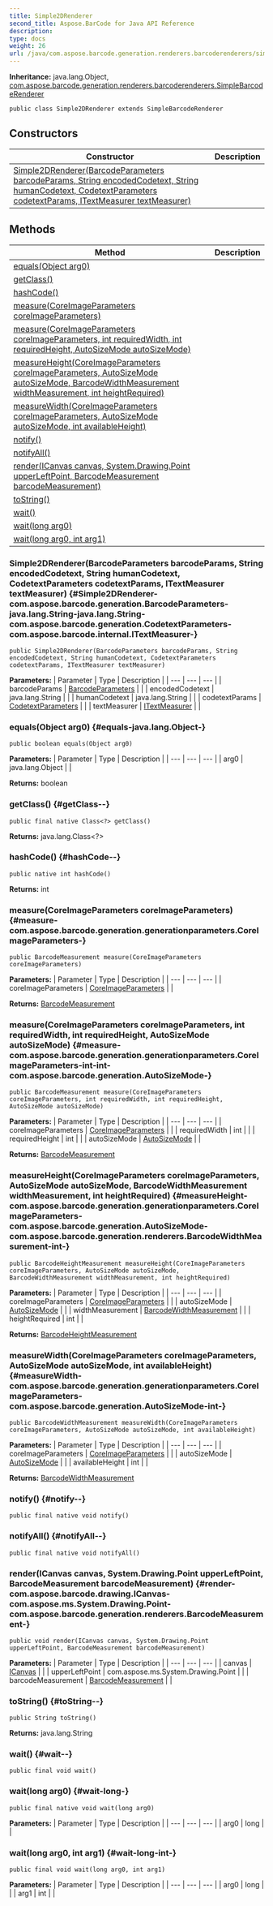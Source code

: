 ```yaml
---
title: Simple2DRenderer
second_title: Aspose.BarCode for Java API Reference
description: 
type: docs
weight: 26
url: /java/com.aspose.barcode.generation.renderers.barcoderenderers/simple2drenderer/
---
```

**Inheritance:**
java.lang.Object, [com.aspose.barcode.generation.renderers.barcoderenderers.SimpleBarcodeRenderer](../../com.aspose.barcode.generation.renderers.barcoderenderers/simplebarcoderenderer)
```
public class Simple2DRenderer extends SimpleBarcodeRenderer
```
## Constructors

| Constructor | Description |
| --- | --- |
| [Simple2DRenderer(BarcodeParameters barcodeParams, String encodedCodetext, String humanCodetext, CodetextParameters codetextParams, ITextMeasurer textMeasurer)](#Simple2DRenderer-com.aspose.barcode.generation.BarcodeParameters-java.lang.String-java.lang.String-com.aspose.barcode.generation.CodetextParameters-com.aspose.barcode.internal.ITextMeasurer-) |  |
## Methods

| Method | Description |
| --- | --- |
| [equals(Object arg0)](#equals-java.lang.Object-) |  |
| [getClass()](#getClass--) |  |
| [hashCode()](#hashCode--) |  |
| [measure(CoreImageParameters coreImageParameters)](#measure-com.aspose.barcode.generation.generationparameters.CoreImageParameters-) |  |
| [measure(CoreImageParameters coreImageParameters, int requiredWidth, int requiredHeight, AutoSizeMode autoSizeMode)](#measure-com.aspose.barcode.generation.generationparameters.CoreImageParameters-int-int-com.aspose.barcode.generation.AutoSizeMode-) |  |
| [measureHeight(CoreImageParameters coreImageParameters, AutoSizeMode autoSizeMode, BarcodeWidthMeasurement widthMeasurement, int heightRequired)](#measureHeight-com.aspose.barcode.generation.generationparameters.CoreImageParameters-com.aspose.barcode.generation.AutoSizeMode-com.aspose.barcode.generation.renderers.BarcodeWidthMeasurement-int-) |  |
| [measureWidth(CoreImageParameters coreImageParameters, AutoSizeMode autoSizeMode, int availableHeight)](#measureWidth-com.aspose.barcode.generation.generationparameters.CoreImageParameters-com.aspose.barcode.generation.AutoSizeMode-int-) |  |
| [notify()](#notify--) |  |
| [notifyAll()](#notifyAll--) |  |
| [render(ICanvas canvas, System.Drawing.Point upperLeftPoint, BarcodeMeasurement barcodeMeasurement)](#render-com.aspose.barcode.drawing.ICanvas-com.aspose.ms.System.Drawing.Point-com.aspose.barcode.generation.renderers.BarcodeMeasurement-) |  |
| [toString()](#toString--) |  |
| [wait()](#wait--) |  |
| [wait(long arg0)](#wait-long-) |  |
| [wait(long arg0, int arg1)](#wait-long-int-) |  |
### Simple2DRenderer(BarcodeParameters barcodeParams, String encodedCodetext, String humanCodetext, CodetextParameters codetextParams, ITextMeasurer textMeasurer) {#Simple2DRenderer-com.aspose.barcode.generation.BarcodeParameters-java.lang.String-java.lang.String-com.aspose.barcode.generation.CodetextParameters-com.aspose.barcode.internal.ITextMeasurer-}
```
public Simple2DRenderer(BarcodeParameters barcodeParams, String encodedCodetext, String humanCodetext, CodetextParameters codetextParams, ITextMeasurer textMeasurer)
```


**Parameters:**
| Parameter | Type | Description |
| --- | --- | --- |
| barcodeParams | [BarcodeParameters](../../com.aspose.barcode.generation/barcodeparameters) |  |
| encodedCodetext | java.lang.String |  |
| humanCodetext | java.lang.String |  |
| codetextParams | [CodetextParameters](../../com.aspose.barcode.generation/codetextparameters) |  |
| textMeasurer | [ITextMeasurer](../../com.aspose.barcode.internal/itextmeasurer) |  |

### equals(Object arg0) {#equals-java.lang.Object-}
```
public boolean equals(Object arg0)
```




**Parameters:**
| Parameter | Type | Description |
| --- | --- | --- |
| arg0 | java.lang.Object |  |

**Returns:**
boolean
### getClass() {#getClass--}
```
public final native Class<?> getClass()
```




**Returns:**
java.lang.Class<?>
### hashCode() {#hashCode--}
```
public native int hashCode()
```




**Returns:**
int
### measure(CoreImageParameters coreImageParameters) {#measure-com.aspose.barcode.generation.generationparameters.CoreImageParameters-}
```
public BarcodeMeasurement measure(CoreImageParameters coreImageParameters)
```




**Parameters:**
| Parameter | Type | Description |
| --- | --- | --- |
| coreImageParameters | [CoreImageParameters](../../com.aspose.barcode.generation.generationparameters/coreimageparameters) |  |

**Returns:**
[BarcodeMeasurement](../../com.aspose.barcode.generation.renderers/barcodemeasurement)
### measure(CoreImageParameters coreImageParameters, int requiredWidth, int requiredHeight, AutoSizeMode autoSizeMode) {#measure-com.aspose.barcode.generation.generationparameters.CoreImageParameters-int-int-com.aspose.barcode.generation.AutoSizeMode-}
```
public BarcodeMeasurement measure(CoreImageParameters coreImageParameters, int requiredWidth, int requiredHeight, AutoSizeMode autoSizeMode)
```




**Parameters:**
| Parameter | Type | Description |
| --- | --- | --- |
| coreImageParameters | [CoreImageParameters](../../com.aspose.barcode.generation.generationparameters/coreimageparameters) |  |
| requiredWidth | int |  |
| requiredHeight | int |  |
| autoSizeMode | [AutoSizeMode](../../com.aspose.barcode.generation/autosizemode) |  |

**Returns:**
[BarcodeMeasurement](../../com.aspose.barcode.generation.renderers/barcodemeasurement)
### measureHeight(CoreImageParameters coreImageParameters, AutoSizeMode autoSizeMode, BarcodeWidthMeasurement widthMeasurement, int heightRequired) {#measureHeight-com.aspose.barcode.generation.generationparameters.CoreImageParameters-com.aspose.barcode.generation.AutoSizeMode-com.aspose.barcode.generation.renderers.BarcodeWidthMeasurement-int-}
```
public BarcodeHeightMeasurement measureHeight(CoreImageParameters coreImageParameters, AutoSizeMode autoSizeMode, BarcodeWidthMeasurement widthMeasurement, int heightRequired)
```




**Parameters:**
| Parameter | Type | Description |
| --- | --- | --- |
| coreImageParameters | [CoreImageParameters](../../com.aspose.barcode.generation.generationparameters/coreimageparameters) |  |
| autoSizeMode | [AutoSizeMode](../../com.aspose.barcode.generation/autosizemode) |  |
| widthMeasurement | [BarcodeWidthMeasurement](../../com.aspose.barcode.generation.renderers/barcodewidthmeasurement) |  |
| heightRequired | int |  |

**Returns:**
[BarcodeHeightMeasurement](../../com.aspose.barcode.generation.renderers/barcodeheightmeasurement)
### measureWidth(CoreImageParameters coreImageParameters, AutoSizeMode autoSizeMode, int availableHeight) {#measureWidth-com.aspose.barcode.generation.generationparameters.CoreImageParameters-com.aspose.barcode.generation.AutoSizeMode-int-}
```
public BarcodeWidthMeasurement measureWidth(CoreImageParameters coreImageParameters, AutoSizeMode autoSizeMode, int availableHeight)
```




**Parameters:**
| Parameter | Type | Description |
| --- | --- | --- |
| coreImageParameters | [CoreImageParameters](../../com.aspose.barcode.generation.generationparameters/coreimageparameters) |  |
| autoSizeMode | [AutoSizeMode](../../com.aspose.barcode.generation/autosizemode) |  |
| availableHeight | int |  |

**Returns:**
[BarcodeWidthMeasurement](../../com.aspose.barcode.generation.renderers/barcodewidthmeasurement)
### notify() {#notify--}
```
public final native void notify()
```




### notifyAll() {#notifyAll--}
```
public final native void notifyAll()
```




### render(ICanvas canvas, System.Drawing.Point upperLeftPoint, BarcodeMeasurement barcodeMeasurement) {#render-com.aspose.barcode.drawing.ICanvas-com.aspose.ms.System.Drawing.Point-com.aspose.barcode.generation.renderers.BarcodeMeasurement-}
```
public void render(ICanvas canvas, System.Drawing.Point upperLeftPoint, BarcodeMeasurement barcodeMeasurement)
```




**Parameters:**
| Parameter | Type | Description |
| --- | --- | --- |
| canvas | [ICanvas](../../com.aspose.barcode.drawing/icanvas) |  |
| upperLeftPoint | com.aspose.ms.System.Drawing.Point |  |
| barcodeMeasurement | [BarcodeMeasurement](../../com.aspose.barcode.generation.renderers/barcodemeasurement) |  |

### toString() {#toString--}
```
public String toString()
```




**Returns:**
java.lang.String
### wait() {#wait--}
```
public final void wait()
```




### wait(long arg0) {#wait-long-}
```
public final native void wait(long arg0)
```




**Parameters:**
| Parameter | Type | Description |
| --- | --- | --- |
| arg0 | long |  |

### wait(long arg0, int arg1) {#wait-long-int-}
```
public final void wait(long arg0, int arg1)
```




**Parameters:**
| Parameter | Type | Description |
| --- | --- | --- |
| arg0 | long |  |
| arg1 | int |  |

